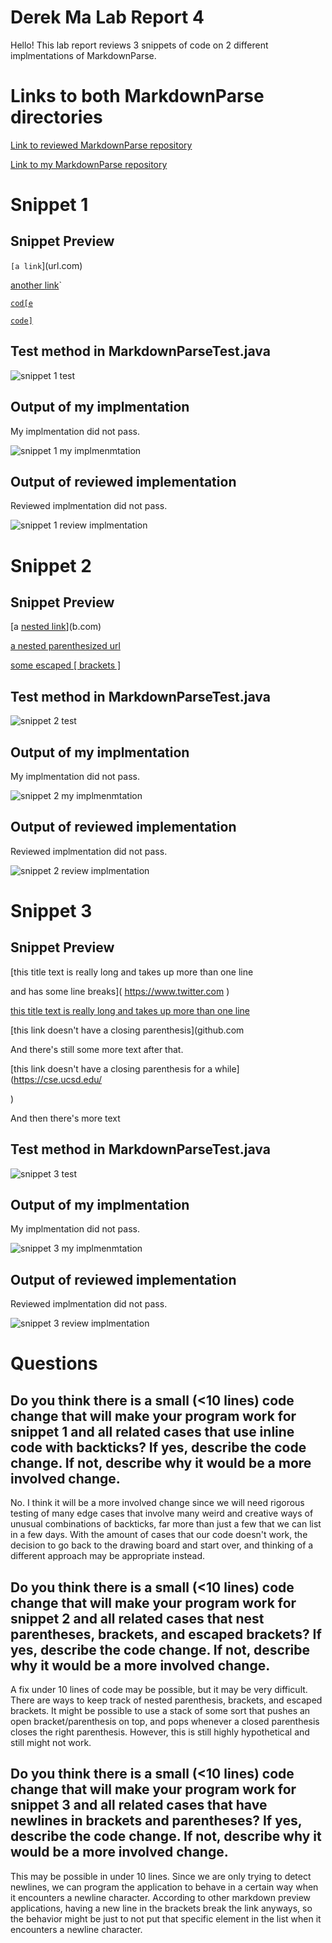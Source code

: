 # Derek Ma Lab Report 4

Hello! This lab report reviews 3 snippets of code on 2 different
implmentations of MarkdownParse.

# Links to both MarkdownParse directories

[Link to reviewed MarkdownParse repository](https://github.com/artballesteros/markdown-parse)

[Link to my MarkdownParse repository](https://github.com/Prodlax/markdown-parse)

# Snippet 1

## Snippet Preview

`[a link`](url.com)

[another link](`google.com)`

[`cod[e`](google.com)

[`code]`](ucsd.edu)

## Test method in MarkdownParseTest.java

![snippet 1 test](snippet1.png)

## Output of my implmentation

My implmentation did not pass.

![snippet 1 my implmenmtation](snippet1mi.png)

## Output of reviewed implementation

Reviewed implmentation did not pass.

![snippet 1 review implmentation](snippet1ri.png)

# Snippet 2

## Snippet Preview

[a [nested link](a.com)](b.com)

[a nested parenthesized url](a.com(()))

[some escaped \[ brackets \]](example.com)

## Test method in MarkdownParseTest.java

![snippet 2 test](snippet2.png)

## Output of my implmentation

My implmentation did not pass.

![snippet 2 my implmenmtation](snippet2mi.png)

## Output of reviewed implementation

Reviewed implmentation did not pass.

![snippet 2 review implmentation](snippet2ri.png)

# Snippet 3

## Snippet Preview

[this title text is really long and takes up more than 
one line

and has some line breaks](
    https://www.twitter.com
)

[this title text is really long and takes up more than 
one line](
    https://ucsd-cse15l-w22.github.io/
)


[this link doesn't have a closing parenthesis](github.com

And there's still some more text after that.

[this link doesn't have a closing parenthesis for a while](https://cse.ucsd.edu/



)

And then there's more text

## Test method in MarkdownParseTest.java

![snippet 3 test](snippet3.png)

## Output of my implmentation

My implmentation did not pass.

![snippet 3 my implmenmtation](snippet3mi.png)

## Output of reviewed implementation

Reviewed implmentation did not pass.

![snippet 3 review implmentation](snippet3ri.png)

# Questions

## Do you think there is a small (<10 lines) code change that will make your program work for snippet 1 and all related cases that use inline code with backticks? If yes, describe the code change. If not, describe why it would be a more involved change.

No. I think it will be a more involved change since we will need rigorous testing of many edge cases that involve many weird and creative ways of unusual combinations of backticks, far more than just a few that we can list in a few days. With the amount of cases that our code doesn't work, the decision to go back to the drawing board and start over, and thinking of a different approach may be appropriate instead.

## Do you think there is a small (<10 lines) code change that will make your program work for snippet 2 and all related cases that nest parentheses, brackets, and escaped brackets? If yes, describe the code change. If not, describe why it would be a more involved change.

A fix under 10 lines of code may be possible, but it may be very difficult. There are ways to keep track of nested parenthesis, brackets, and escaped brackets. It might be possible to use a stack of some sort that pushes an open bracket/parenthesis on top, and pops whenever a closed parenthesis closes the right parenthesis. However, this is still highly hypothetical and still might not work.

## Do you think there is a small (<10 lines) code change that will make your program work for snippet 3 and all related cases that have newlines in brackets and parentheses? If yes, describe the code change. If not, describe why it would be a more involved change.

This may be possible in under 10 lines. Since we are only trying to detect newlines, we can program the application to behave in a certain way when it encounters a newline character. According to other markdown preview applications, having a new line in the brackets break the link anyways, so the behavior might be just to not put that specific element in the list when it encounters a newline character.
